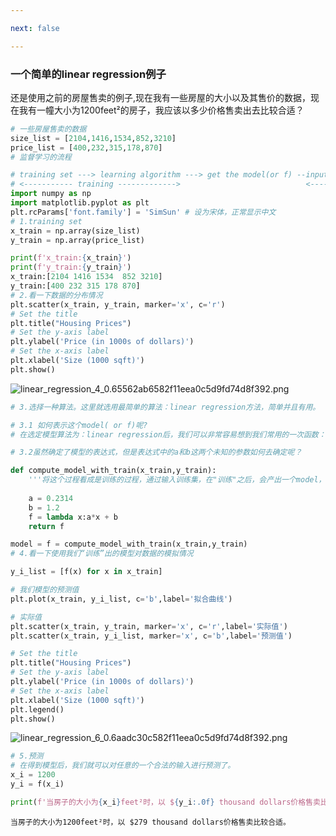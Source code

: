 ```yaml
---

next: false

---
```




<BlogInfo id="24"/>

### 一个简单的linear regression例子

还是使用之前的房屋售卖的例子,现在我有一些房屋的大小以及其售价的数据，现在我有一幢大小为1200feet²的房子，我应该以多少价格售卖出去比较合适？


```python
# 一些房屋售卖的数据
size_list = [2104,1416,1534,852,3210]
price_list = [400,232,315,178,870]
# 监督学习的流程

# training set ---> learning algorithm ---> get the model(or f) --input a new x to model-> get the "y-hat"(prediction)
# <----------- training ------------->                            <----------------- predicate ----------------------->
import numpy as np
import matplotlib.pyplot as plt
plt.rcParams['font.family'] = 'SimSun' # 设为宋体，正常显示中文
# 1.training set
x_train = np.array(size_list)
y_train = np.array(price_list)

print(f'x_train:{x_train}')
print(f'y_train:{y_train}')
x_train:[2104 1416 1534  852 3210]
y_train:[400 232 315 178 870]
# 2.看一下数据的分布情况
plt.scatter(x_train, y_train, marker='x', c='r')
# Set the title
plt.title("Housing Prices")
# Set the y-axis label
plt.ylabel('Price (in 1000s of dollars)')
# Set the x-axis label
plt.xlabel('Size (1000 sqft)')
plt.show()

```

![linear_regression_4_0.65562ab6582f11eea0c5d9fd74d8f392.png](http://www.lll.plus/media/image/2023/09/21/linear_regression_4_0.65562ab6582f11eea0c5d9fd74d8f392.png)


```python
# 3.选择一种算法。这里就选用最简单的算法：linear regression方法，简单并且有用。

# 3.1 如何表示这个model( or f)呢?
# 在选定模型算法为：linear regression后，我们可以非常容易想到我们常用的一次函数：y=ax+b。

# 3.2虽然确定了模型的表达式，但是表达式中的a和b这两个未知的参数如何去确定呢？

def compute_model_with_train(x_train,y_train):
    '''将这个过程看成是训练的过程，通过输入训练集，在"训练"之后，会产出一个model，这样就确定了我们模型表达式中的未知参数a和b'''
  
    a = 0.2314
    b = 1.2
    f = lambda x:a*x + b  
    return f

model = f = compute_model_with_train(x_train,y_train)
# 4.看一下使用我们“训练”出的模型对数据的模拟情况

y_i_list = [f(x) for x in x_train]

# 我们模型的预测值
plt.plot(x_train, y_i_list, c='b',label='拟合曲线')

# 实际值
plt.scatter(x_train, y_train, marker='x', c='r',label='实际值')
plt.scatter(x_train, y_i_list, marker='x', c='b',label='预测值')

# Set the title
plt.title("Housing Prices")
# Set the y-axis label
plt.ylabel('Price (in 1000s of dollars)')
# Set the x-axis label
plt.xlabel('Size (1000 sqft)')
plt.legend()
plt.show()
```


![linear_regression_6_0.6aadc30c582f11eea0c5d9fd74d8f392.png](http://www.lll.plus/media/image/2023/09/21/linear_regression_6_0.6aadc30c582f11eea0c5d9fd74d8f392.png)


```python
# 5.预测
# 在得到模型后，我们就可以对任意的一个合法的输入进行预测了。
x_i = 1200
y_i = f(x_i)

print(f'当房子的大小为{x_i}feet²时，以 ${y_i:.0f} thousand dollars价格售卖比较合适。')
```

```shell script
当房子的大小为1200feet²时，以 $279 thousand dollars价格售卖比较合适。
```






<ActionBox />
